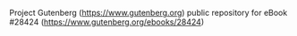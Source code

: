 Project Gutenberg (https://www.gutenberg.org) public repository for eBook #28424 (https://www.gutenberg.org/ebooks/28424)
